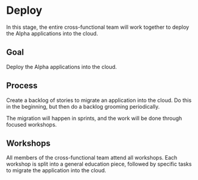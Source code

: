 # Deploy

In this stage, the entire cross-functional team will work together to deploy the Alpha applications into the cloud.

## Goal

Deploy the Alpha applications into the cloud.

## Process

Create a backlog of stories to migrate an application into the cloud. Do this in the beginning, but then do a backlog grooming periodically.

The migration will happen in sprints, and the work will be done through focused workshops.

## Workshops

All members of the cross-functional team attend all workshops. Each workshop is split into a general education piece, followed by specific tasks to migrate the application into the cloud.
